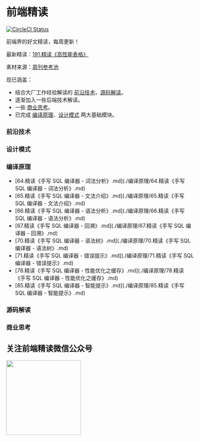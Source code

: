 # 前端精读

<a href="https://travis-ci.org/ascoders/weekly">
  <img src="https://travis-ci.org/ascoders/weekly.svg?branch=v2" alt="CircleCI Status">
</a>

前端界的好文精读，每周更新！

最新精读：[191.精读《高性能表格》](https://github.com/ascoders/weekly/blob/master/%E5%89%8D%E6%B2%BF%E6%8A%80%E6%9C%AF/191.%E7%B2%BE%E8%AF%BB%E3%80%8A%E9%AB%98%E6%80%A7%E8%83%BD%E8%A1%A8%E6%A0%BC%E3%80%8B.md)

素材来源：[周刊参考池](https://github.com/ascoders/weekly/issues/2)

现已涵盖：

- 结合大厂工作经验解读的 [前沿技术](https://github.com/ascoders/weekly/tree/master/%E5%89%8D%E6%B2%BF%E6%8A%80%E6%9C%AF)，[源码解读](https://github.com/ascoders/weekly/tree/master/%E6%BA%90%E7%A0%81%E8%A7%A3%E8%AF%BB)。
- 逐渐加入一些后端技术解读。
- 一些 [商业思考](https://github.com/ascoders/weekly/tree/master/%E5%95%86%E4%B8%9A%E6%80%9D%E8%80%83)。
- 已完成 [编译原理](https://github.com/ascoders/weekly/tree/master/%E7%BC%96%E8%AF%91%E5%8E%9F%E7%90%86)、[设计模式](https://github.com/ascoders/weekly/tree/master/%E8%AE%BE%E8%AE%A1%E6%A8%A1%E5%BC%8F) 两大基础模块。

### 前沿技术

### 设计模式

### 编译原理

- [64.精读《手写 SQL 编译器 - 词法分析》.md](./编译原理/64.精读《手写 SQL 编译器 - 词法分析》.md)
- [65.精读《手写 SQL 编译器 - 文法介绍》.md](./编译原理/65.精读《手写 SQL 编译器 - 文法介绍》.md)
- [66.精读《手写 SQL 编译器 - 语法分析》.md](./编译原理/66.精读《手写 SQL 编译器 - 语法分析》.md)
- [67.精读《手写 SQL 编译器 - 回溯》.md](./编译原理/67.精读《手写 SQL 编译器 - 回溯》.md)
- [70.精读《手写 SQL 编译器 - 语法树》.md](./编译原理/70.精读《手写 SQL 编译器 - 语法树》.md)
- [71.精读《手写 SQL 编译器 - 错误提示》.md](./编译原理/71.精读《手写 SQL 编译器 - 错误提示》.md)
- [78.精读《手写 SQL 编译器 - 性能优化之缓存》.md](./编译原理/78.精读《手写 SQL 编译器 - 性能优化之缓存》.md)
- [85.精读《手写 SQL 编译器 - 智能提示》.md](./编译原理/85.精读《手写 SQL 编译器 - 智能提示》.md)

### 源码解读


### 商业思考

## 关注前端精读微信公众号

<img width=200 src="https://img.alicdn.com/tfs/TB165W0MCzqK1RjSZFLXXcn2XXa-258-258.jpg">
